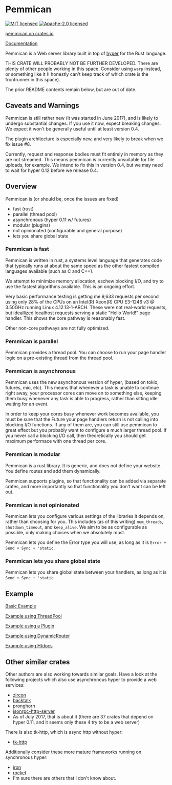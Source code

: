 # Pemmican

[![MIT licensed](https://img.shields.io/badge/license-MIT-blue.svg)](./LICENSE-MIT)
[![Apache-2.0 licensed](https://img.shields.io/badge/license-APACHE2-blue.svg)](./LICENSE-APACHE)

[pemmican on crates.io](https://crates.io/crates/pemmican)

[Documentation](https://docs.rs/pemmican)

Pemmican is a Web server library built in top of [hyper](https://hyper.rs) for
the Rust language.

THIS CRATE WILL PROBABLY NOT BE FURTHER DEVELOPED. There are plenty of other people working
in this space.  Consider using `warp` instead, or something like it (I honestly can't keep
track of which crate is the frontrunner in this space).

The prior README contents remain below, but are out of date.


## Caveats and Warnings

Pemmican is still rather new (it was started in June 2017), and is likely to undergo
substantial changes. If you use it now, expect breaking changes. We expect it won't be
generally useful until at least version 0.4.

The plugin architecture is especially new, and very likely to break when we fix
issue #8.

Currently, request and response bodies must fit entirely in memory as they are not
streamed.  This means pemmican is currently unsuitable for file uploads, for example.
We intend to fix this in version 0.4, but we may need to wait for hyper 0.12 before
we release 0.4.

## Overview

Pemmican is (or should be, once the issues are fixed)
* fast (rust)
* parallel (thread pool)
* asynchronous (hyper 0.11 w/ futures)
* modular (plugins)
* not opinionated (configurable and general purpose)
* lets you share global state

### Pemmican is fast

Pemmican is written in rust, a systems level language that generates code that typically
runs at about the same speed as the other fastest compiled languages available (such as C
and C++).

We attempt to minimize memory allocation, eschew blocking I/O, and try to use the fastest
algorithms available.  This is an ongoing effort.

Very basic performance testing is getting me 9,633 requests per second using only 28% of
the CPUs on an Intel(R) Xeon(R) CPU E3-1246 v3 @ 3.50GHz running Linux 4.12.13-1-ARCH.
These were not real-world requests, but ideallized localhost requests serving a static
"Hello World!" page handler.  This shows the core pathway is reasonably fast.

Other non-core pathways are not fully optimized.

### Pemmican is parallel

Pemmican provides a thread pool. You can choose to run your page handler logic on a
pre-existing thread from the thread pool.

### Pemmican is asynchronous

Pemmican uses the new asynchonous version of hyper, (based on tokio, futures,
mio, etc). This means that whenever a task is unable to continue right away,
your processor cores can move on to something else, keeping them busy whenever
any task is able to progress, rather than sitting idle waiting for an event.

In order to keep your cores busy whenever work becomes available, you must
be sure that the Future your page handlers return is not calling into blocking I/O
functions.  If any of them are, you can still use pemmican to great effect but
you probably want to configure a much larger thread pool.  If you never call
a blocking I/O call, then theoretically you should get maximum performace with
one thread per core.

### Pemmican is modular

Pemmican is a rust library. It is generic, and does not define your website.
You define routes and add them dynamically.

Pemmican supports plugins, so that functionality can be added via separate crates,
and more importantly so that functionality you don't want can be left out.

### Pemmican is not opinionated

Pemmican lets you configure various settings of the libraries it depends on,
rather than choosing for you. This includes (as of this writing) `num_threads`,
`shutdown_timeout`, and `keep_alive`.  We aim to be as configurable as possible,
only making choices when we absolutely must.

Pemmican lets you define the Error type you will use, as long as it is
`Error + Send + Sync + 'static`.

### Pemmican lets you share global state

Pemmican lets you share global state between your handlers, as long as it is
`Send + Sync + 'static`.

## Example

[Basic Example](tests/basic.rs)

[Example using ThreadPool](tests/slow.rs)

[Example using a Plugin](tests/plugin.rs)

[Example using DynamicRouter](tests/dynamic.rs)

[Example using Htdocs](tests/htdocs.rs)

## Other similar crates

Other authors are also working towards similar goals.  Have a look at the
following projects which also use asynchronous hyper to provide a web
services:

* [zircon](https://crates.io/crates/zicron)
* [backtalk](https://crates.io/crates/backtalk)
* [pronghorn](https://crates.io/crates/pronghorn)
* [jsonrpc-http-server](https://crates.io/crates/jsonrpc-http-server)
* As of July 2017, that is about it (there are 37 crates that depend on hyper 0.11,
  and it seems only these 4 try to be a web server)

There is also tk-http, which is async http without hyper:

* [tk-http](https://github.com/swindon-rs/tk-http)

Additionally consider these more mature frameworks running on synchronous
hyper:

* [iron](https://crates.io/crates/iron)
* [rocket](https://crates.io/crates/rocket)
* I'm sure there are others that I don't know about.
